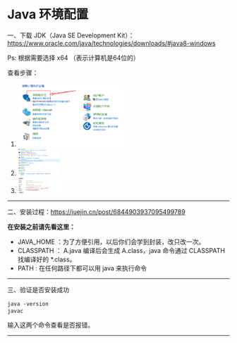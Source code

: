 # Java 环境配置

一、下载 JDK（Java SE Development Kit）：https://www.oracle.com/java/technologies/downloads/#java8-windows

Ps: 根据需要选择 x64 （表示计算机是64位的）

查看步骤：

1. <img src="images\image-20220526161931548.png" alt="image-20220526161931548" width="50%" height="50%" />

2. <img src="images\image-20220526162721849.png" alt="image-20220526162721849" style="zoom: 10%;" />
3. <img src="images\image-20220526162823765.png" alt="image-20220526162823765" style="zoom:10%;" />

------

二、安装过程：https://juejin.cn/post/6844903937095499789

**在安装之前请先看这里：**

- JAVA_HOME ：为了方便引用，以后你们会学到封装，改只改一次。
- CLASSPATH ： A.java 编译后会生成 A.class，java 命令通过 CLASSPATH 找编译好的 *.class。
- PATH : 在任何路径下都可以用 java 来执行命令

------

三、验证是否安装成功

```
java -version
javac
```

输入这两个命令查看是否报错。

------



